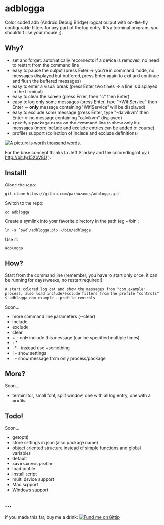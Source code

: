 adblogga
========

Color coded adb (Android Debug Bridge) logcat output with on-the-fly configurable filters for any part of the log entry. It's a terminal program, you shouldn't use your mouse ;).

Why?
----

* set and forget: automatically reconnects if a device is removed, no need to restart from the command line
* easy to pause the output (press Enter => you're in command mode, no messages displayed but buffered, press Enter again to exit and continue and flush the buffered messages)
* easy to enter a visual break (press Enter two times => a line is displayed in the terminal)
* easy to clear the screen (press Enter, then "c" then Enter)
* easy to log only some messages (press Enter, type "+WifiService" then Enter => **only** message containing "WifiService" will be displayed)
* easy to exclude some message (press Enter, type "-dalvikvm" then Enter => no message containing "dalvikvm" displayed)
* specify a package name on the command line to show only it's messages (more include and exclude entries can be added of course)
* profiles support (collection of include and exclude definitions)

[![A picture is worth thousand words.](http://parhuzamos.github.io/adblogga/images/20130728225034-420481645.png)](#)

For the base concept thanks to Jeff Sharkey and the coloredlogcat.py ( http://bit.ly/15XoV8U ).


Install!
--------

Clone the repo:

	git clone https://github.com/parhuzamos/adblogga.git

Switch to the repo:

	cd adblogga

Create a symlink into your favorite directory in the path (eg ~/bin):

	ln -s `pwd`/adblogga.php ~/bin/adblogga

Use it:

	adblogga



How?
----

Start from the command line (remember, you have to start only once, it can be running for days/weeks, no restart required!):

	# start colored log cat and show the messages from "com.example" process, also load include/exclude filters from the profile "controls"
	$ adblogga com.example --profile controls

Soon...
* more command line parameters (--clear)
* include
* exclude
* clear
* +<string> - only include this <string> message (can be specified multiple times)
* +*
* -* - instead use +something
* ! - show settings
* :<package> - show message from only <package> process/package

More?
-----
Soon...
* terminator, small font, split window, one with all log entry, one with a profile


Todo!
-----
Soon...
* getopt()
* store settings in json (also package name)
* object oriented structure instead of simple functions and global variables
* default
* save current profile
* load profile
* install script
* multi device support
* Mac support
* Windows support

...
---

If you made this far, buy me a drink:
[![Fund me on Gittip](https://s3-eu-west-1.amazonaws.com/com.parhuzamos/adblogga/gittip-logo.png)](https://www.gittip.com/parhuzamos/)